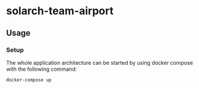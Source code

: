 # solarch-team-airport

## Usage
### Setup
The whole application architecture can be started by using docker compose with the following command:
```
docker-compose up
```
